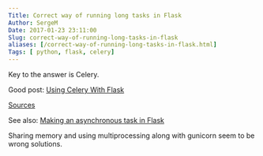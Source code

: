 ```yaml
---
Title: Correct way of running long tasks in Flask
Author: SergeM
Date: 2017-01-23 23:11:00
Slug: correct-way-of-running-long-tasks-in-flask
aliases: [/correct-way-of-running-long-tasks-in-flask.html]
Tags: [ python, flask, celery]
---
```





Key to the answer is Celery.

Good post: [Using Celery With Flask](https://blog.miguelgrinberg.com/post/using-celery-with-flask)

[Sources](https://github.com/miguelgrinberg/flask-celery-example)

See also: [Making an asynchronous task in Flask](http://stackoverflow.com/questions/31866796/making-an-asynchronous-task-in-flask)


Sharing memory and using multiprocessing along with gunicorn seem to be wrong solutions.
